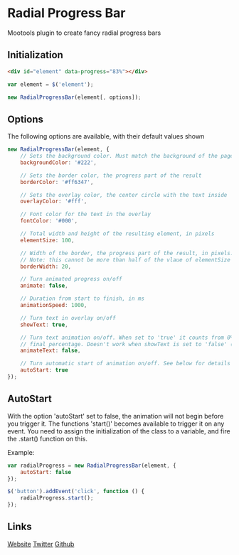 Radial Progress Bar
=============

Mootools plugin to create fancy radial progress bars

Initialization
--------------

```html
<div id="element" data-progress="83%"></div>
````

```javascript
var element = $('element');

new RadialProgressBar(element[, options]);
```

Options
-------

The following options are available, with their default values shown
```javascript
new RadialProgressBar(element, {
    // Sets the background color. Must match the background of the page for optimal effect
    backgroundColor: '#222',

    // Sets the border color, the progress part of the result
    borderColor: '#ff6347',

    // Sets the overlay color, the center circle with the text inside
    overlayColor: '#fff',

    // Font color for the text in the overlay
    fontColor: '#000',

    // Total width and height of the resulting element, in pixels
    elementSize: 100,

    // Width of the border, the progress part of the result, in pixels.
    // Note: this cannot be more than half of the vlaue of elementSize
    borderWidth: 20,

    // Turn animated progress on/off
    animate: false,

    // Duration from start to finish, in ms
    animationSpeed: 1000,

    // Turn text in overlay on/off
    showText: true,

    // Turn text animation on/off. When set to 'true' it counts from 0% to the
    // final percentage. Doesn't work when showText is set to 'false' (obviously)
    animateText: false,

    // Turn automatic start of animation on/off. See below for details
    autoStart: true
});
```

AutoStart
---------

With the option 'autoStart' set to false, the animation will not begin before you trigger it. The functions 'start()' becomes available to trigger it on any event.
You need to assign the initialization of the class to a variable, and fire the .start() function on this.

Example:

```javascript
var radialProgress = new RadialProgressBar(element, {
    autoStart: false
});

$('button').addEvent('click', function () {
    radialProgress.start();
});
```

Links
-----

[Website](http://www.mrpapercut.com)
[Twitter](http://twitter.com/Mr_Papercut)
[Github](http://github.com/mrpapercut)